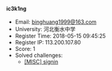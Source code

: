 #### ic3k1ng  

* Email: binghuang1999@163.com  
* University: 河北衡水中学  
* Register Time: 2018-05-15 09:45:25  
* Register IP: 113.200.107.80  
* Score: 1  
* Solved challenges: 
  * [[MISC] signin](https://github.com/SniperOJ/Challenges/blob/master/MISC/signin.json)  
